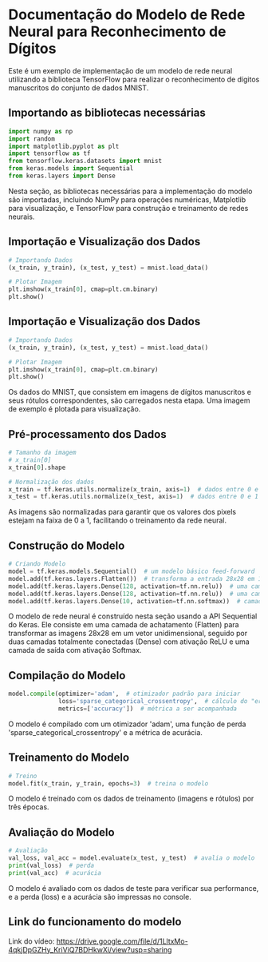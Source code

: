 # Documentação do Modelo de Rede Neural para Reconhecimento de Dígitos

Este é um exemplo de implementação de um modelo de rede neural utilizando a biblioteca TensorFlow para realizar o reconhecimento de dígitos manuscritos do conjunto de dados MNIST.

## Importando as bibliotecas necessárias

```python
import numpy as np
import random
import matplotlib.pyplot as plt
import tensorflow as tf
from tensorflow.keras.datasets import mnist
from keras.models import Sequential
from keras.layers import Dense
```

Nesta seção, as bibliotecas necessárias para a implementação do modelo são importadas, incluindo NumPy para operações numéricas, Matplotlib para visualização, e TensorFlow para construção e treinamento de redes neurais.

## Importação e Visualização dos Dados

```python
# Importando Dados
(x_train, y_train), (x_test, y_test) = mnist.load_data()

# Plotar Imagem
plt.imshow(x_train[0], cmap=plt.cm.binary)
plt.show()
```

## Importação e Visualização dos Dados

```python
# Importando Dados
(x_train, y_train), (x_test, y_test) = mnist.load_data()

# Plotar Imagem
plt.imshow(x_train[0], cmap=plt.cm.binary)
plt.show()
```

Os dados do MNIST, que consistem em imagens de dígitos manuscritos e seus rótulos correspondentes, são carregados nesta etapa. Uma imagem de exemplo é plotada para visualização.

## Pré-processamento dos Dados
    
```python
# Tamanho da imagem
# x_train[0]
x_train[0].shape

# Normalização dos dados
x_train = tf.keras.utils.normalize(x_train, axis=1)  # dados entre 0 e 1
x_test = tf.keras.utils.normalize(x_test, axis=1)  # dados entre 0 e 1
```

As imagens são normalizadas para garantir que os valores dos pixels estejam na faixa de 0 a 1, facilitando o treinamento da rede neural.

## Construção do Modelo

```python
# Criando Modelo
model = tf.keras.models.Sequential()  # um modelo básico feed-forward
model.add(tf.keras.layers.Flatten())  # transforma a entrada 28x28 em 1x784
model.add(tf.keras.layers.Dense(128, activation=tf.nn.relu))  # uma camada totalmente conectada simples, 128 unidades, ativação relu
model.add(tf.keras.layers.Dense(128, activation=tf.nn.relu))  # uma camada totalmente conectada simples, 128 unidades, ativação relu
model.add(tf.keras.layers.Dense(10, activation=tf.nn.softmax))  # camada de saída. 10 unidades para 10 classes. Softmax para distribuição de probabilidade
```

O modelo de rede neural é construído nesta seção usando a API Sequential do Keras. Ele consiste em uma camada de achatamento (Flatten) para transformar as imagens 28x28 em um vetor unidimensional, seguido por duas camadas totalmente conectadas (Dense) com ativação ReLU e uma camada de saída com ativação Softmax.

## Compilação do Modelo
    
```python
model.compile(optimizer='adam',  # otimizador padrão para iniciar
              loss='sparse_categorical_crossentropy',  # cálculo do "erro". A rede neural visa minimizar a perda.
              metrics=['accuracy'])  # métrica a ser acompanhada
```

O modelo é compilado com um otimizador 'adam', uma função de perda 'sparse_categorical_crossentropy' e a métrica de acurácia.

## Treinamento do Modelo

```python
# Treino
model.fit(x_train, y_train, epochs=3)  # treina o modelo
```

O modelo é treinado com os dados de treinamento (imagens e rótulos) por três épocas.

## Avaliação do Modelo

```python
# Avaliação
val_loss, val_acc = model.evaluate(x_test, y_test)  # avalia o modelo
print(val_loss)  # perda
print(val_acc)  # acurácia
```

O modelo é avaliado com os dados de teste para verificar sua performance, e a perda (loss) e a acurácia são impressas no console.

## Link do funcionamento do modelo

Link do vídeo: https://drive.google.com/file/d/1LltxMo-4qkjDpGZHy_KriViQ7BDHkwXi/view?usp=sharing
